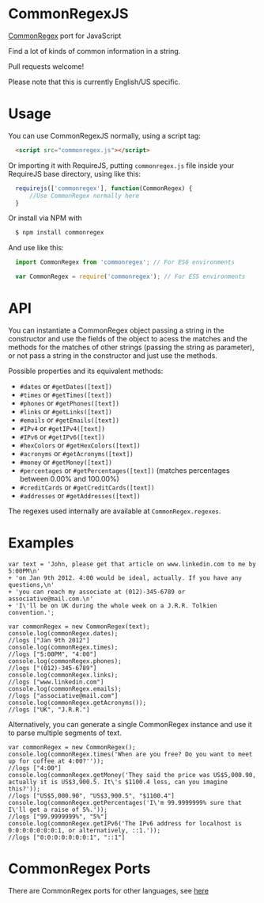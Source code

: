 CommonRegexJS
=============

[CommonRegex](https://github.com/madisonmay/CommonRegex/ "CommonRegex") port for JavaScript

Find a lot of kinds of common information in a string.

Pull requests welcome!

Please note that this is currently English/US specific.

Usage
=====

You can use CommonRegexJS normally, using a script tag:

```html
  <script src="commonregex.js"></script>
```

Or importing it with RequireJS, putting `commonregex.js` file inside your RequireJS base directory, using like this:

```js
  requirejs(['commonregex'], function(CommonRegex) {
      //Use CommonRegex normally here
  }
```

Or install via NPM with
    
```sh
  $ npm install commonregex
```

And use like this:

```js
  import CommonRegex from 'commonregex'; // For ES6 environments

  var CommonRegex = require('commonregex'); // For ES5 environments
```

API
===

You can instantiate a CommonRegex object passing a string in the constructor and use the fields of the object to acess the matches and the methods for the matches of other strings (passing the string as parameter), or not pass a string in the constructor and just use the methods.

Possible properties and its equivalent methods:

* `#dates` or `#getDates([text])`
* `#times` or `#getTimes([text])`
* `#phones` or `#getPhones([text])`
* `#links` or `#getLinks([text])`
* `#emails` or `#getEmails([text])`
* `#IPv4` or `#getIPv4([text])`
* `#IPv6` or `#getIPv6([text])`
* `#hexColors` or `#getHexColors([text])`
* `#acronyms` or `#getAcronyms([text])`
* `#money` or `#getMoney([text])`
* `#percentages` or `#getPercentages([text])` (matches percentages between 0.00% and 100.00%)
* `#creditCards` or `#getCreditCards([text])`
* `#addresses` or `#getAddresses([text])`

The regexes used internally are available at `CommonRegex.regexes`.

Examples
========

    var text = 'John, please get that article on www.linkedin.com to me by 5:00PM\n'
    + 'on Jan 9th 2012. 4:00 would be ideal, actually. If you have any questions,\n'
    + 'you can reach my associate at (012)-345-6789 or associative@mail.com.\n'
    + 'I\'ll be on UK during the whole week on a J.R.R. Tolkien convention.';
    
    var commonRegex = new CommonRegex(text);
    console.log(commonRegex.dates);
    //logs ["Jan 9th 2012"]
    console.log(commonRegex.times);
    //logs ["5:00PM", "4:00"]
    console.log(commonRegex.phones);
    //logs ["(012)-345-6789"]
    console.log(commonRegex.links);
    //logs ["www.linkedin.com"]
    console.log(commonRegex.emails);
    //logs ["associative@mail.com"]
    console.log(commonRegex.getAcronyms());
    //logs ["UK", "J.R.R."]

Alternatively, you can generate a single CommonRegex instance and use it to parse multiple segments of text.

    var commonRegex = new CommonRegex();
    console.log(commonRegex.times('When are you free? Do you want to meet up for coffee at 4:00?''));
    //logs ["4:00"]
    console.log(commonRegex.getMoney('They said the price was US$5,000.90, actually it is US$3,900.5. It\'s $1100.4 less, can you imagine this?'));
    //logs ["US$5,000.90", "US$3,900.5", "$1100.4"]
    console.log(commonRegex.getPercentages('I\'m 99.9999999% sure that I\'ll get a raise of 5%.'));
    //logs ["99.9999999%", "5%"]
    console.log(commonRegex.getIPv6('The IPv6 address for localhost is 0:0:0:0:0:0:0:1, or alternatively, ::1.'));
    //logs ["0:0:0:0:0:0:0:1", "::1"]


CommonRegex Ports
=================
There are CommonRegex ports for other languages, see [here](https://github.com/madisonmay/CommonRegex/#commonregex-ports "CommonRegex ports")

